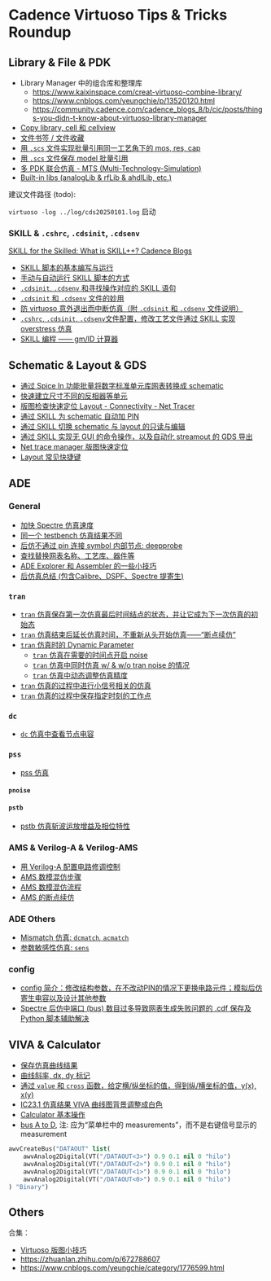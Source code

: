 # Cadence Virtuoso Tips & Tricks Roundup

## Library & File & PDK

- Library Manager 中的组合库和整理库
  - https://www.kaixinspace.com/creat-virtuoso-combine-library/
  - https://www.cnblogs.com/yeungchie/p/13520120.html
  - https://community.cadence.com/cadence_blogs_8/b/cic/posts/things-you-didn-t-know-about-virtuoso-library-manager
- [Copy library, cell 和 cellview](https://www.kaixinspace.com/virtuoso-copy/)
- [文件书签 / 文件收藏](https://www.xiaohongshu.com/user/profile/60bce751000000000101e227)
- [用 `.scs` 文件实现批量引用同一工艺角下的 mos, res, cap](https://zhuanlan.zhihu.com/p/588659964)
- [用 `.scs` 文件保存 model 批量引用](https://blog.csdn.net/qq_33599939/article/details/122505894#11scsmodel_19)
- [多 PDK 联合仿真 - MTS (Multi-Technology-Simulation)](https://zhuanlan.zhihu.com/p/1927021838178975825)
- [Built-in libs (analogLib & rfLib & ahdlLib, etc.)](built-in-libs.md)

建议文件路径 (todo):

`virtuoso -log ../log/cds20250101.log` 启动

### SKILL &  `.cshrc`, `.cdsinit`, `.cdsenv`

[SKILL for the Skilled: What is SKILL++? Cadence Blogs](https://community.cadence.com/cadence_blogs_8/b/cic/posts/skill-for-the-skilled-what-is-skill)

- [SKILL 脚本的基本编写与运行](https://www.zhihu.com/question/55715745/answer/3395432392)
- [手动与自动运行 SKILL 脚本的方式](https://www.xiaohongshu.com/user/profile/6345788e000000001802b944)
- [`.cdsinit`, `.cdsenv` 和寻找操作对应的 SKILL 语句](https://zhuanlan.zhihu.com/p/37215838)
- [`.cdsinit` 和 `.cdsenv` 文件的妙用](https://zhuanlan.zhihu.com/p/334782042)
- [防 virtuoso 意外退出而中断仿真（附 `.cdsinit` 和 `.cdsenv` 文件说明）](https://zhuanlan.zhihu.com/p/557858923)
- [ `.cshrc`, `.cdsinit`, `.cdsenv`文件配置，修改工艺文件通过 SKILL 实现 overstress 仿真](https://zhuanlan.zhihu.com/p/703004089)
- [SKILL 编程 —— gm/ID 计算器](https://zhuanlan.zhihu.com/p/665033979)

## Schematic & Layout & GDS

- [通过 Spice In 功能批量将数字标准单元库网表转换成 schematic](https://zhuanlan.zhihu.com/p/678951019)
- [快速建立尺寸不同的反相器等单元](https://blog.csdn.net/qq_40007892/article/details/119246219)
- [版图检查快速定位 Layout - Connectivity - Net Tracer](https://zhuanlan.zhihu.com/p/13366999517)
- [通过 SKILL 为 schematic 自动加 PIN](https://mp.weixin.qq.com/s/qxZB4m2CG69nmannkSiT5w)
- [通过 SKILL 切换 schematic 与 layout 的只读与编辑](https://www.xiaohongshu.com/user/profile/6345788e000000001802b944)
- [通过 SKILL 实现无 GUI 的命令操作，以及自动化 streamout 的 GDS 导出](https://zhuanlan.zhihu.com/p/6010155066)
- [Net trace manager 版图快速定位](https://zhuanlan.zhihu.com/p/13366999517)
- [Layout 常见快捷键](https://zhuanlan.zhihu.com/p/28770741048)

## ADE

### General

- [加快 Spectre 仿真速度](https://zhuanlan.zhihu.com/p/677379106)
- [同一个 testbench 仿真结果不同](https://zhuanlan.zhihu.com/p/14460437849)
- [后仿不通过 pin 连接 symbol 内部节点: deepprobe](https://www.xiaohongshu.com/user/profile/60bce751000000000101e227)
- [查找替换网表名称、工艺库、器件等](https://blog.csdn.net/qq_33599939/article/details/122505894#16_171)
- [ADE Explorer 和 Assembler 的一些小技巧](https://zhuanlan.zhihu.com/p/372495688)
- [后仿真总结 (包含Calibre、DSPF、Spectre 提寄生)](https://zhuanlan.zhihu.com/p/6580714389)

### `tran`

- [`tran` 仿真保存第一次仿真最后时间结点的状态，并让它成为下一次仿真的初始态](https://zhuanlan.zhihu.com/p/24416542)
- [`tran` 仿真结束后延长仿真时间，不重新从头开始仿真——“断点续仿”](https://zhuanlan.zhihu.com/p/142714596)
- [`tran` 仿真时的 Dynamic Parameter](https://zhuanlan.zhihu.com/p/392505085)
  - [`tran` 仿真在需要的时间点开启 noise](https://zhuanlan.zhihu.com/p/9915953761)
  - [`tran` 仿真中同时仿真 w/ & w/o tran noise 的情况](isnoisy.md)
  - [`tran` 仿真中动态调整仿真精度](https://community.cadence.com/cadence_blogs_8/b/cic/posts/dynamically-changing-spectre-x-solver-settings)
- [`tran` 仿真的过程中进行小信号相关的仿真](https://zhuanlan.zhihu.com/p/344932538)
- [`tran` 仿真的过程中保存指定时刻的工作点](https://zhuanlan.zhihu.com/p/26505281718)


### `dc`

- [`dc` 仿真中查看节点电容](https://zhuanlan.zhihu.com/p/1895118676316909837)

### `pss`

- [pss 仿真](https://zhuanlan.zhihu.com/p/16816066025)

#### `pnoise`


#### `pstb`

- [pstb 仿真斩波运放增益及相位特性](https://zhuanlan.zhihu.com/p/683249779)

### AMS & Verilog-A & Verilog-AMS

- [用 Verilog-A 配置电路修调控制](https://zhuanlan.zhihu.com/p/460423786)
- [AMS 数模混仿步骤](https://zhuanlan.zhihu.com/p/683070031)
- [AMS 数模混仿流程](https://zhuanlan.zhihu.com/p/8280687951)
- [AMS 的断点续仿](https://zhuanlan.zhihu.com/p/1946303598406399756)

### ADE Others

- [Mismatch 仿真: `dcmatch`, `acmatch`](https://www.xiaohongshu.com/user/profile/60bce751000000000101e227)
- [参数敏感性仿真: `sens`](https://www.xiaohongshu.com/user/profile/60bce751000000000101e227)

### config

- [config 简介：修改结构参数，在不改动PIN的情况下更换电路元件；模拟后仿寄生电容以及设计其他参数](https://zhuanlan.zhihu.com/p/614286236)
- [Spectre 后仿中端口 (bus) 数目过多导致网表生成失败问题的 .cdf 保存及 Python 脚本辅助解决](https://zhuanlan.zhihu.com/p/9576555642)



## VIVA & Calculator

- [保存仿真曲线结果](https://zhuanlan.zhihu.com/p/662309243)
- [曲线斜率, dx, dy 标记](https://blog.csdn.net/qq_33599939/article/details/122505894#4_38)
- [通过 `value` 和 `cross` 函数，给定横/纵坐标的值，得到纵/横坐标的值，y(x), x(y)](https://zhuanlan.zhihu.com/p/10093779489)
- [IC23.1 仿真结果 VIVA 曲线图背景调整成白色](https://zhuanlan.zhihu.com/p/8242343475)
- [Calculator 基本操作](https://zhuanlan.zhihu.com/p/461911657)
- [bus A to D](https://zhuanlan.zhihu.com/p/607779887), 注: 应为“菜单栏中的 measurements”，而不是右键信号显示的 measurement

```lisp
awvCreateBus("DATAOUT" list(
    awvAnalog2Digital(VT("/DATAOUT<3>") 0.9 0.1 nil 0 "hilo") 
    awvAnalog2Digital(VT("/DATAOUT<2>") 0.9 0.1 nil 0 "hilo") 
    awvAnalog2Digital(VT("/DATAOUT<1>") 0.9 0.1 nil 0 "hilo") 
    awvAnalog2Digital(VT("/DATAOUT<0>") 0.9 0.1 nil 0 "hilo")
) "Binary")
```

## Others

合集：

- [Virtuoso 版图小技巧](https://www.kaixinspace.com/virtuoso-tips/)
- https://zhuanlan.zhihu.com/p/672788607
- https://www.cnblogs.com/yeungchie/category/1776599.html
